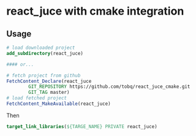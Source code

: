 # react_juce with cmake integration

## Usage

```cmake
# load downloaded project
add_subdirectory(react_juce)

#### or...

# fetch project from github 
FetchContent_Declare(react_juce
        GIT_REPOSITORY https://github.com/tobq/react_juce_cmake.git
        GIT_TAG master)
# load fetched project
FetchContent_MakeAvailable(react_juce)
```
Then 
```cmake
target_link_libraries(${TARGE_NAME} PRIVATE react_juce)
```
